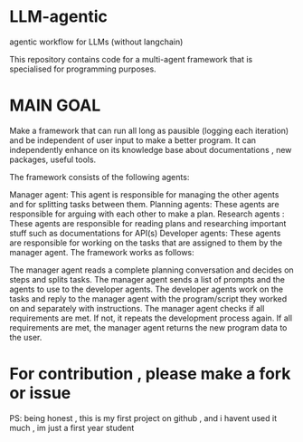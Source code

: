 # LLM-agentic
agentic workflow for LLMs (without langchain)

This repository contains code for a multi-agent framework that is specialised for programming purposes.

# MAIN GOAL
Make a framework that can run all long as pausible (logging each iteration) and be independent of user input to make a better program.
It can independently enhance on its knowledge base about documentations , new packages, useful tools.

The framework consists of the following agents:

Manager agent: This agent is responsible for managing the other agents and for splitting tasks between them.
Planning agents: These agents are responsible for arguing with each other to make a plan.
Research agents : These agents are responsible for reading plans and researching important stuff such as documentations for API(s)
Developer agents: These agents are responsible for working on the tasks that are assigned to them by the manager agent.
The framework works as follows:

The manager agent reads a complete planning conversation and decides on steps and splits tasks.
The manager agent sends a list of prompts and the agents to use to the developer agents.
The developer agents work on the tasks and reply to the manager agent with the program/script they worked on and separately with instructions.
The manager agent checks if all requirements are met. If not, it repeats the development process again.
If all requirements are met, the manager agent returns the new program data to the user.

# For contribution , please make a fork or issue
PS: being honest , this is my first project on github , and i havent used it much , im just a first year student 
